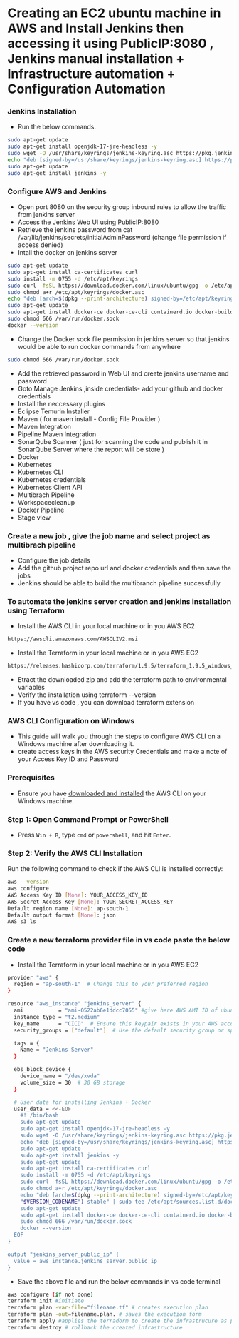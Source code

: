 # Creating an EC2 ubuntu machine in AWS and Install Jenkins then accessing it using PublicIP:8080 , Jenkins manual installation + Infrastructure automation + Configuration Automation

### Jenkins Installation
- Run the below commands.
 
```bash
sudo apt-get update
sudo apt-get install openjdk-17-jre-headless -y
sudo wget -O /usr/share/keyrings/jenkins-keyring.asc https://pkg.jenkins.io/debian-stable/jenkins.io-2023.key
echo "deb [signed-by=/usr/share/keyrings/jenkins-keyring.asc] https://pkg.jenkins.io/debian-stable binary/" | sudo tee /etc/apt/sources.list.d/jenkins.list > /dev/null
sudo apt-get update
sudo apt-get install jenkins -y
```

### Configure AWS and Jenkins
 
- Open port 8080 on the security group inbound rules to allow the traffic from jenkins server
- Access the Jenkins Web UI using PublicIP:8080
- Retrieve the jenkins password from cat /var/lib/jenkins/secrets/initialAdminPassword (change file permission if access denied)
- Intall the docker on jenkins server
```bash
sudo apt-get update
sudo apt-get install ca-certificates curl
sudo install -m 0755 -d /etc/apt/keyrings
sudo curl -fsSL https://download.docker.com/linux/ubuntu/gpg -o /etc/apt/keyrings/docker.asc
sudo chmod a+r /etc/apt/keyrings/docker.asc
echo "deb [arch=$(dpkg --print-architecture) signed-by=/etc/apt/keyrings/docker.asc] https://download.docker.com/linux/ubuntu $(. /etc/os-release && echo "$VERSION_CODENAME") stable" | sudo tee /etc/apt/sources.list.d/docker.list > /dev/null
sudo apt-get update
sudo apt-get install docker-ce docker-ce-cli containerd.io docker-buildx-plugin docker-compose-plugin -y
sudo chmod 666 /var/run/docker.sock
docker --version
```

- Change the Docker sock file permission in jenkins server so that jenkins would be able to run docker commands from anywhere
```bash
sudo chmod 666 /var/run/docker.sock
```
- Add the retrieved password in Web UI and create jenkins username and password
- Goto Manage Jenkins ,inside credentials- add your github and docker credentials
- Install the neccessary plugins
- Eclipse Temurin Installer
-	Maven ( for maven install - Config File Provider )
- Maven Integration
-	Pipeline Maven Integration
-	SonarQube Scanner ( just for scanning the code  and publish it in SonarQube Server where the report will be store )
-	Docker
-	Kubernetes
-	Kubernetes CLI
-	Kubernetes credentials
-	Kubernetes Client API
- Multibrach Pipeline
- Workspacecleanup
- Docker Pipeline
- Stage view

### Create a new job , give the job name and select project as multibrach pipeline
  
- Configure the job details
- Add the github project repo url and docker credentials and then save the jobs
- Jenkins should be able to build the multibranch pipeline successfully

###  To automate the jenkins server creation and jenkins installation using Terraform
 
- Install the AWS CLI in your local machine or in you AWS EC2
```bash
https://awscli.amazonaws.com/AWSCLIV2.msi
```
- Install the Terraform in your local machine or in you AWS EC2
```bash
https://releases.hashicorp.com/terraform/1.9.5/terraform_1.9.5_windows_amd64.zip
```
- Etract the downloaded zip and add the terraform path to environmental variables 
- Verify the installation using terraform --version
- If you have vs code , you can download terraform extension

### AWS CLI Configuration on Windows

- This guide will walk you through the steps to configure AWS CLI on a Windows machine after downloading it.
- create access keys in the AWS security Credentials and make a note of your Access Key ID and Password

### Prerequisites

- Ensure you have [downloaded and installed](https://aws.amazon.com/cli/) the AWS CLI on your Windows machine.

### Step 1: Open Command Prompt or PowerShell

- Press `Win + R`, type `cmd` or `powershell`, and hit `Enter`.

### Step 2: Verify the AWS CLI Installation

Run the following command to check if the AWS CLI is installed correctly:

```bash
aws --version
aws configure
AWS Access Key ID [None]: YOUR_ACCESS_KEY_ID
AWS Secret Access Key [None]: YOUR_SECRET_ACCESS_KEY
Default region name [None]: ap-south-1
Default output format [None]: json
AWS s3 ls
```
### Create a new terraform provider file in vs code paste the below code

- Install the Terraform in your local machine or in you AWS EC2

```bash
provider "aws" {
  region = "ap-south-1"  # Change this to your preferred region
}

resource "aws_instance" "jenkins_server" {
  ami           = "ami-0522ab6e1ddcc7055" #give here AWS AMI ID of ubuntu or linux 
  instance_type = "t2.medium"
  key_name      = "CICD"  # Ensure this keypair exists in your AWS account
  security_groups = ["default"]  # Use the default security group or specify another

  tags = {
    Name = "Jenkins Server"
  }

  ebs_block_device {
    device_name = "/dev/xvda"
    volume_size = 30  # 30 GB storage
  }

  # User data for installing Jenkins + Docker
  user_data = <<-EOF
    #! /bin/bash
    sudo apt-get update
    sudo apt-get install openjdk-17-jre-headless -y
    sudo wget -O /usr/share/keyrings/jenkins-keyring.asc https://pkg.jenkins.io/debian-stable/jenkins.io-2023.key
    echo "deb [signed-by=/usr/share/keyrings/jenkins-keyring.asc] https://pkg.jenkins.io/debian-stable binary/" | sudo tee /etc/apt/sources.list.d/jenkins.list > /dev/null
    sudo apt-get update
    sudo apt-get install jenkins -y
    sudo apt-get update
    sudo apt-get install ca-certificates curl
    sudo install -m 0755 -d /etc/apt/keyrings
    sudo curl -fsSL https://download.docker.com/linux/ubuntu/gpg -o /etc/apt/keyrings/docker.asc
    sudo chmod a+r /etc/apt/keyrings/docker.asc
    echo "deb [arch=$(dpkg --print-architecture) signed-by=/etc/apt/keyrings/docker.asc] https://download.docker.com/linux/ubuntu $(. /etc/os-release && echo 
    "$VERSION_CODENAME") stable" | sudo tee /etc/apt/sources.list.d/docker.list > /dev/null
    sudo apt-get update
    sudo apt-get install docker-ce docker-ce-cli containerd.io docker-buildx-plugin docker-compose-plugin -y
    sudo chmod 666 /var/run/docker.sock
    docker --version
  EOF
}

output "jenkins_server_public_ip" {
  value = aws_instance.jenkins_server.public_ip
}

```
- Save the above file and run the below commands in vs code terminal
```bash
aws configure (if not done)
terraform init #initiate
terraform plan -var-file="filename.tf" # creates execution plan
terraform plan -out=filename.plan. # saves the execution form
terraform apply #applies the terradorm to create the infrastrucure as provided
terraform destroy # rollback the created infrastructure
